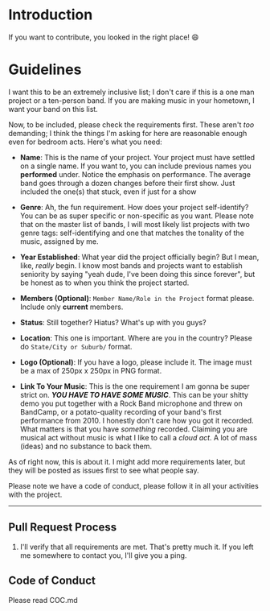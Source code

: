 # Introduction
If you want to contribute, you looked in the right place! :smile:

# Guidelines
I want this to be an extremely inclusive list; I don't care if this is a one man project or a ten-person band. If you are making music in your hometown, I want your band on this list.

Now, to be included, please check the requirements first. These aren't *too* demanding; I think the things I'm asking for here are reasonable enough even for bedroom acts. Here's what you need:

* **Name**: This is the name of your project. Your project must have settled on a single name. If you want to, you can include previous names you **performed** under. Notice the emphasis on
performance. The average band goes through a dozen changes before their first show. Just included the one(s) that stuck, even if just for a show

* **Genre**: Ah, the fun requirement. How does your project self-identify? You can be as super specific or non-specific as you want. Please note that on the master list of bands, I will most likely list projects with two genre tags: self-identifying and one that matches the tonality of the music, assigned by me.

* **Year Established**: What year did the project officially begin? But I mean, like, *really* begin. I know most bands and projects want to establish seniority by saying "yeah dude, I've been doing this since forever", but be honest as to when you think the project started.

* **Members (Optional)**: `Member Name/Role in the Project` format please. Include only **current** members.

* **Status**: Still together? Hiatus? What's up with you guys?

* **Location**: This one is important. Where are you in the country? Please do `State/City or Suburb/` format.

* **Logo (Optional)**: If you have a logo, please include it. The image must be a max of 250px x 250px in PNG format.

* **Link To Your Music**: This is the one requirement I am gonna be super strict on. ***YOU HAVE TO HAVE SOME MUSIC***. This can be your shitty demo you put together with a Rock Band microphone and threw on BandCamp, or a potato-quality recording of your band's first performance from 2010. I honestly don't care how you got it recorded. What matters is that you have _something_ recorded. Claiming you are musical act without music is what I like to call a *cloud act*. A lot of mass (ideas) and no substance to back them.

As of right now, this is about it. I might add more requirements later, but they will be posted as issues first to see what people say.

Please note we have a code of conduct, please follow it in all your activities with the project.

***

## Pull Request Process

1. I'll verify that all requirements are met. That's pretty much it. If you left me somewhere to contact you, I'll give you a ping.

## Code of Conduct
Please read COC.md
